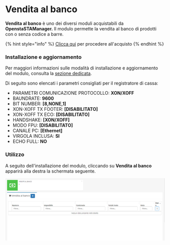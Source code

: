 # Vendita al banco

**Vendita al banco** è uno dei diversi moduli acquistabili da **OpenstaSTAManager.** Il modulo permette la vendita al banco di prodotti con o senza codice a barre.

{% hint style="info" %}
[Clicca qui](https://www.openstamanager.com/prodotto/vendita-al-banco/) per procedere all'acquisto
{% endhint %}

### Installazione e aggiornamento

Per maggiori informazioni sulle modalità di installazione e aggiornamento del modulo, consulta la [sezione dedicata](../installazione-e-aggiornamento.md).

Di seguito sono elencati i parametri consigliati per il registratore di cassa:

* PARAMETRI COMUNICAZIONE PROTOCOLLO: **XON/XOFF**
* BAUNDRATE: **9600**
* BIT NUMBER: **\[8,NONE,1\]**
* XON-XOFF TX FOOTER: **\[DISABILITATO\]**
* XON-XOFF TX ECO: **\[DISABILITATO\]** 
* HANDSHAKE: **\[XON/XOFF\]** 
* MODO FPU: **\[DISABILITATO\]**
* CANALE PC: **\[Ethernet\]**
* VIRGOLA INCLUSA: **SI**
* ECHO FULL: **NO**

### Utilizzo

A seguito dell'installazione del modulo, cliccando su **Vendita al banco** apparirà alla destra la schermata seguente.

![](../../.gitbook/assets/vend1.png)

